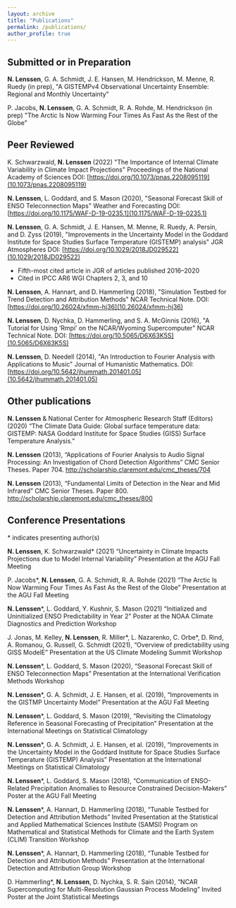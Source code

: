 ```yaml
---
layout: archive
title: "Publications"
permalink: /publications/
author_profile: true
---
```


<!-- {% if author.googlescholar %}
  You can also find my articles on <u><a href="{{author.googlescholar}}">my Google Scholar profile</a>.</u>
{% endif %}

{% include base_path %}

{% for post in site.publications reversed %}
  {% include archive-single.html %}
{% endfor %} -->

## Submitted or in Preparation 

**N. Lenssen**, G. A. Schmidt, J. E. Hansen, M. Hendrickson, M. Menne, R. Ruedy (in prep), "A GISTEMPv4 Observational Uncertainty Ensemble: Regional and Monthly Uncertainty"


P. Jacobs, **N. Lenssen**, G. A. Schmidt, R. A. Rohde, M. Hendrickson (in prep) "The Arctic Is Now Warming Four Times As Fast As the Rest of the Globe"

## Peer Reviewed

K. Schwarzwald, **N. Lenssen** (2022) "The Importance of Internal Climate Variability in Climate Impact Projections" Proceedings of the National Academy of Sciences DOI: [https://doi.org/10.1073/pnas.2208095119](10.1073/pnas.2208095119)

**N. Lenssen**, L. Goddard, and S. Mason (2020), "Seasonal Forecast Skill of ENSO Teleconnection Maps" Weather and Forecasting DOI: [https://doi.org/10.1175/WAF-D-19-0235.1](10.1175/WAF-D-19-0235.1)

**N. Lenssen**, G. A. Schmidt, J. E. Hansen, M. Menne, R. Ruedy, A. Persin, and D. Zyss (2019), "Improvements in the Uncertainty Model in the Goddard Institute for Space Studies Surface Temperature (GISTEMP) analysis" JGR Atmospheres DOI: [https://doi.org/10.1029/2018JD029522](10.1029/2018JD029522) 
* Fifth-most cited article in JGR of articles published 2016–2020
* Cited in IPCC AR6 WGI Chapters 2, 3, and 10

**N. Lenssen**, A. Hannart, and D. Hammerling (2018), "Simulation Testbed for Trend Detection and Attribution Methods" NCAR Technical Note. DOI: [https://doi.org/10.26024/xfmm-hj36](10.26024/xfmm-hj36) 

**N. Lenssen**, D. Nychka, D. Hammerling, and S. A. McGinnis (2016), "A Tutorial for Using ‘Rmpi’ on the NCAR/Wyoming Supercomputer" NCAR Technical Note. DOI: [https://doi.org/10.5065/D6X63K5S](10.5065/D6X63K5S) 

**N. Lenssen**, D. Needell (2014), "An Introduction to Fourier Analysis with Applications to Music" Journal of Humanistic Mathematics. DOI: [https://doi.org/10.5642/jhummath.201401.05](10.5642/jhummath.201401.05) 


## Other publications


**N. Lenssen** & National Center for Atmospheric Research Staff (Editors) (2020) “The Climate Data Guide: Global surface temperature data: GISTEMP: NASA Goddard Institute for Space Studies (GISS) Surface Temperature Analysis.”

**N. Lenssen** (2013), “Applications of Fourier Analysis to Audio Signal Processing: An Investigation of Chord Detection Algorithms” CMC Senior Theses. Paper 704. http://scholarship.claremont.edu/cmc_theses/704

**N. Lenssen** (2013), “Fundamental Limits of Detection in the Near and Mid Infrared” CMC Senior Theses. Paper 800. http://scholarship.claremont.edu/cmc_theses/800

## Conference Presentations

\* indicates presenting author(s)

**N. Lenssen**, K. Schwarzwald\* (2021) “Uncertainty in Climate Impacts Projections due to Model Internal Variability” Presentation at the AGU Fall Meeting

P. Jacobs\*, **N. Lenssen**, G. A. Schmidt, R. A. Rohde (2021) “The Arctic Is Now Warming Four Times As Fast As the Rest of the Globe” Presentation at the AGU Fall Meeting
                  
**N. Lenssen**\*, L. Goddard, Y. Kushnir, S. Mason (2021) “Initialized and Uninitialized ENSO Predictability in Year 2” Poster at the NOAA Climate Diagnostics and Prediction Workshop

J. Jonas, M. Kelley, **N. Lenssen**, R. Miller\*, L. Nazarenko, C. Orbe\*, D. Rind, A. Romanou, G. Russell, G. Schmidt (2021), “Overview of predictability using GISS ModelE” Presentation at the US Climate Modeling Summit Workshop

**N. Lenssen**\*, L. Goddard, S. Mason (2020), “Seasonal Forecast Skill of ENSO Teleconnection Maps” Presentation at the International Verification Methods Workshop

**N. Lenssen**\*, G. A. Schmidt, J. E. Hansen, et al. (2019), “Improvements in the GISTMP Uncertainty Model” Presentation at the AGU Fall Meeting

**N. Lenssen**\*, L. Goddard, S. Mason (2019), “Revisiting the Climatology Reference in Seasonal Forecasting of Precipitation” Presentation at the International Meetings on Statistical Climatology

**N. Lenssen**\*, G. A. Schmidt, J. E. Hansen, et al. (2019), “Improvements in the Uncertainty Model in the Goddard Institute for Space Studies Surface Temperature (GISTEMP) Analysis” Presentation at the International Meetings on Statistical Climatology

**N. Lenssen**\*, L. Goddard, S. Mason (2018), “Communication of ENSO-Related Precipitation Anomalies to Resource Constrained Decision-Makers” Poster at the AGU Fall Meeting

**N. Lenssen**\*, A. Hannart, D. Hammerling (2018), “Tunable Testbed for Detection and Attribution Methods” Invited Presentation at the Statistical and Applied Mathematical Sciences Institute (SAMSI) Program on Mathematical and Statistical Methods for Climate and the Earth System (CLIM) Transition Workshop

**N. Lenssen**\*, A. Hannart, D. Hammerling (2018), “Tunable Testbed for Detection and Attribution Methods” Presentation at the International Detection and Attribution Group Workshop

D. Hammerling\*, **N. Lenssen**, D. Nychka, S. R. Sain (2014), “NCAR Supercomputing for Multi-Resolution Gaussian Process Modeling” Invited Poster at the Joint Statistical Meetings


